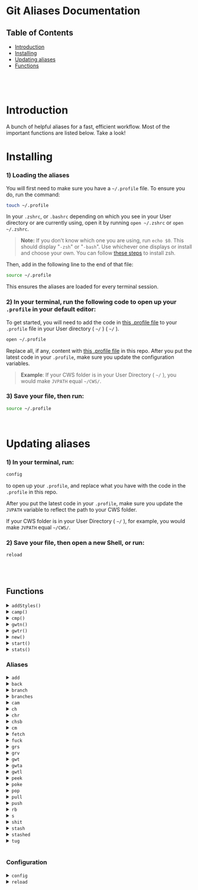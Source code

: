 # Git Aliases Documentation

## Table of Contents
- [Introduction](#introduction)
- [Installing](#installing)
- [Updating aliases](#updating-aliases)
- [Functions](#functions)
#

<br>

# Introduction
A bunch of helpful aliases for a fast, efficient workflow. Most of the important functions are listed below. Take a look!

# Installing
### 1) Loading the aliases
You will first need to make sure you have a `~/.profile` file. To ensure you do, run the command:
```sh
touch ~/.profile
```

In your `.zshrc`, or `.bashrc` depending on which you see in your User directory or are currently using, open it by running `open ~/.zshrc` or `open ~/.zshrc`.

>__Note:__
If you don't know which one you are using, run `echo $0`. This should display "`-zsh`" or "`-bash`". Use whichever one displays or install and choose your own. You can follow [these steps](https://github.com/ohmyzsh/ohmyzsh/wiki/Installing-ZSH) to install zsh.

Then, add in the following line to the end of that file:
```sh
source ~/.profile
```
This ensures the aliases are loaded for every terminal session.

### 2) In your terminal, run the following code to open up your `.profile` in your default editor:
To get started, you will need to add the code in [this .profile file](./.profile) to your `.profile` file in your User directory ( `~/` ) ( `~/` ). 
```sh
open ~/.profile
```

Replace all, if any, content with [this .profile file](./.profile) in this repo.
After you put the latest code in your `.profile`, make sure you update the configuration variables.
>__Example__: If your CWS folder is in your User Directory ( `~/` ), you would make `JVPATH` equal `~/CWS/`.

### 3) Save your file, then run:

```sh
source ~/.profile
```

<br>

# Updating aliases
### 1) In your terminal, run:

```sh
config
```

to open up your `.profile`, and replace what you have with the code in the `.profile` in this repo.

After you put the latest code in your `.profile`, make sure you update the `JVPATH` variable to reflect the path to your CWS folder.

If your CWS folder is in your User Directory ( `~/` ), for example, you would make `JVPATH` equal `~/CWS/`.

### 2) Save your file, then open a new Shell, or run:

```sh
reload
```

<br><br>

## Functions

<details id="addStyles">
    <summary><code>addStyles()</code></summary>

<br>

**Add Styles**

Using this function will allow you to get the latest Kickoff code into any project.
You can specify where you would like to put it by adding in the path after `addStyles`, or you can go to that location in your terminal and run `addStyles`.

Arguments:
| Name | Function | Optional |
| ---- | -------- | :------: |
| branch_name | Name of directory to store kickoff. If empty, uses current directory. | ✓ |

Examples:

```sh
git:(<branch_name>) $ addStyles

git:(<branch_name>) $ addStyles ./myfolder
```
</details>
<details id="camp">
    <summary><code>camp()</code></summary>

<br>

**Commit. Add. Message. Push.**

This function combines the steps of adding, committing and pushing. It also allows for tagging, if you feel so inclined. You can specify which branch you want to push, or `cd` into that branch and use the function without specifying.

<sub class="warn"><b>Caution: This will add all unstaged files. If you want to add only specific files, do a manual `git add` of the files you want, and then use the [cmp](#cmp) function or [cam](#cam) alias</b></sub>

Arguments:
| Name | Function | Optional |
| ---- | -------- | :------: |
| commit_msg | Message for commit. Technically optional, but not recommended to exclude | x |
| -t | Flag for adding a tag | ✓ |
| tag | Value for tag (i.e., v1.0) | ✓ |
| tag_msg | Message for tag | ✓ |
| branch_name | Name of project. If empty, uses current directory. | ✓ |
| -f | Flag for a force push | ✓ |

Examples:

```sh
git:(<branch_name>) $ camp <commit_msg>
git:(<branch_name>) $ camp <commit_msg> -f
git:(<branch_name>) $ camp <commit_msg> <branch_name>
git:(<branch_name>) $ camp -t <tag>
git:(<branch_name>) $ camp -t <tag> <commit_msg>
git:(<branch_name>) $ camp -t <tag> -m <tag_msg>
git:(<branch_name>) $ camp -t <tag> -m <tag_msg> <commit_msg>
```
</details>
<details id="cmp">
    <summary><code>cmp()</code></summary>

<br>

**Commit. Message. Push.**

Use this function to commit and push already staged files. If no files are staged, `git add` the files you want to commit. If you want to commit all files, use the [camp](#camp) function

Arguments:
| Name | Function | Optional |
| ---- | -------- | :------: |
| commit_msg | Message for commit. | x |

Example:

```sh
git:(<branch_name>) $ cmp <commit_msg>
```

</details>
<details id="gwtn">
    <summary><code>gwtn()</code></summary>

<br>

**Git Worktree New**

`gwtn` is used to create a new worktree for a Git project. It accepts several options and a  `branch`  argument.

For adding a new worktree. This function will create the worktree based on the latest, if any, existing GitHub code, installs npm, and does an initial push of the branch if it isn't already set up. Once you run this command, you will be ready to work on this worktree. This will work with both existing and non-existing branches.

Arguments:
| Name | Function | Required | Optional |
| ---- | -------- | :------: | :------: |
| `branch_name` | Name of branch/project. | ✓ |
| `-h`  or  `--help` | Displays a brief help message explaining the usage and options of the function. |  | ✓ |
| `-s`  or  `--skip-install`  or  `--skip` | Specifies that the installation step should be skipped. |  | ✓ |
| `-no`  or  `--noopen` | Specifies that the worktree should not be opened in VSCode. |  | ✓ |
| `-m`  or  `--make` | Equivalent to calling  `gwtn -s -no` , which skips installation and opening in VSCode. |  | ✓ |
| `--detach` | Creates the local worktree without creating the branch in the origin repository. |  | ✓ |

Examples:

```sh
# create a new worktree named "mybranch"
gwtn mybranch

# displays a brief help message explaining the usage and options
gwtn -h

# create a new worktree named "mybranch" and skip npm installation without creating the branch in the origin repository. 
gwtn mybranch -s --detach

# create a new worktree named "mybranch" without opening the project in VSCode
gwtn mybranch -no

#create a new worktree named "mybranch" with the options to skip installation and not open it in VSCode.
gwtn mybranch -s --noopen

# create a new worktree named "mybranch" and skips both the installation step and opening it in VSCode.
gwtn mybranch -m
# It is equivalent to
gwtn mybranch --skip-install --noopen
```

</details>

<details id="gwtr">
    <summary><code>gwtr()</code></summary>

<br>

**Git Worktree Remove**

For removing a worktree. This function will run by using the current location's branch, or by specifying a branch name. If the branch also needs to be deleted, use the `-d` flag.

Arguments:

| Name | Function | Optional |
| ---- | -------- | :------: |
| -d | Flag to include deleting the branch | ✓ |
| branch_name | Name of branch. If empty, uses current branch. | ✓ |

Examples:

Remove the worktree of the current branch.

```sh
git:(<branch_name>) $ gwtr
git:(<branch_name>) $ gwtr -d
```

Remove the worktree of a specific branch.

```sh
git:(root) $ gwtr <branch_name>
git:(root) $ gwtr -d <branch_name>
```

</details>
<details id="new">
    <summary><code>new()</code></summary>

<br>

**New Project Structure**

Running this function creates an unobtrusive new `starter_branch` folder structure. It will add the `desktop/`, `mobile/`, `images/`, and `styles/` folders, as well as call [addkick](#addkick), so it will add the latest Kickoff code. If any folders of the same name already exist, they will be untouched and no new folder will be created, leaving all previous work safe, but giving us the opportunity to easily work with the latest code and structure.

Example:

```sh
git:(<branch_name>) $ new
```

</details>
<details id="start">
    <summary><code>start()</code></summary>

<br>

**Start Kickoff**

Running this function will find the nearest folder with npm in your current branch, install `npm`, and run `gulp`.


Arguments:

| Name | Function | Required | Optional |
| ---- | -------- | :------: | :------: |
| `-i`  or  `--install-only` | Installs npm in the nearest folder possible |  | ✓ |
| `-s`  or  `--skip-install` | Runs `gulp` in the nearest folder possible |  | ✓ |
| `-d folder_name` or `folder_name` | Specifies a directory to run the commands |  | ✓ |

Examples:

```sh
#install npm in your project's styling
start -i

#run gulp in your project's styling
start -s

#install npm in a specified folder
start -i folder_name
```

</details>
<details id="stats">
    <summary><code>stats()</code></summary>

<br>

**Statistics**

Using this shows you, by default, the last 50 commits made to the repo.

You can specify how many results you want to see by adding `-number` after `stats`

Arguments:
| Name | Function | Optional |
| ---- | -------- | :------: |
| -# | Number of commits to view. Defaults to `-50` | ✓ |

Examples:

```sh
git:(<branch_name>) $ stats

git:(<branch_name>) $ stats -10
```

</details>

<h3><b>Aliases</b></h3>

<details id="add">
    <summary><code>add</code></summary>

<br>

**Git Add**

Equivalent to [`git add`](https://git-scm.com/docs/git-add)

```sh
git:(<branch_name>) $ add .

git:(<branch_name>) $ add file.html

git:(<branch_name>) $ add folder/
```

</details>
<details id="back">
    <summary><code>back</code></summary>

<br>

**Go Back**

This will take you back one commit in time.

```sh
git:(<branch_name>) $ back
```

</details>
<details id="branch">
    <summary><code>branch</code></summary>

<br>

**Git Branch**

Equivalent to [`git branch`](https://git-scm.com/docs/git-branch)

```sh
branch myBranch
```

</details>
<details id="branches">
    <summary><code>branches</code></summary>

<br>

**List Branches**

This will return a list of all branches in the current repo.

```sh
branches
```

</details>
<details id="cam">
    <summary><code>cam</code></summary>

<br>

**Commit. Add. Message.**

Using this will add and commit, with a message, all the untracked files in your branch. If you don't want to commit all files, use the normal `add`, `commit -m` method.

Arguments:
| Name | Function | Optional |
| ---- | -------- | :------: |
| commit_msg | Message for commit. | x |

Example:

```sh
git:(<branch_name>) $ cam <commit_msg>
```

</details>
<details idch">
    <summary><code>ch</code></summary>

<br>

**Git Checkout**

Equivalent to [`git checkout`](https://git-scm.com/docs/git-checkout)

```sh
ch branch-name
```

</details>
<details id="chr">
    <summary><code>chr</code></summary>

<br>

**Git Checkout Root**

Equivalent to `git checkout root`

```sh
chr
```

</details>
<details id="chsb">
    <summary><code>chsb</code></summary>

<br>

**Git Checkout starter_branch**

Equivalent to `git checkout starter_branch`

```sh
chsb
```

</details>
<details idcm">
    <summary><code>cm</code></summary>

<br>

**Git Commit**

Equivalent to [`git commit`](https://git-scm.com/docs/git-commit)

Arguments:
| Name | Function | Optional |
| ---- | -------- | :------: |
| commit_msg | Message for commit. | x |

Example:

```sh
git:(<branch_name>) $ cm -m <commit_msg>
```

</details>
<details id="fetch">
    <summary><code>fetch</code></summary>

<br>

**Git Fetch**

Equivalent to [`git fetch`](https://git-scm.com/docs/git-fetch)

```sh
fetch
```

</details>
<details id="fuck">
    <summary><code>fuck</code></summary>

<br>

**Fuck**

As the name suggests, this is when you've made a terrible oopsie and need to revert back to the `origin/master` branch.

<sub><b>Caution: This is a HARD reset. It will delete all uncommitted work.</b></sub>

```sh
git:(<branch_name>) $ fuck
```

</details>
<details id="grs">
    <summary><code>grs</code></summary>

<br>

**Git Reset**

Equivalent to [`git reset`](https://git-scm.com/docs/git-reset)

```sh
git:(<branch_name>) $ grs origin/<branch_name>
```

</details>
<details id="grv">
    <summary><code>grv</code></summary>

<br>

**Git Remote -v**

Equivalent to [`git remote -v`](https://git-scm.com/docs/git-remote#Documentation/git-remote.txt--v).

Use this alias to view the remotes you have referrenced on your machine.

```sh
grv
```

</details>
<details id="gwt">
    <summary><code>gwt</code></summary>

<br>

**Git Worktree**

Equivalent to [`git worktree`](https://git-scm.com/docs/git-worktree)

```sh
git:(root) $ gwt add mybranch
```

</details>
<details id="gwta">
    <summary><code>gwta</code></summary>

<br>

**Git Worktree Add**

Equivalent to [`git worktree add`](https://git-scm.com/docs/git-worktree#Documentation/git-worktree.txt-addltpathgtltcommit-ishgt)

```sh
git:(root) $ gwta mybranch
```

</details>
<details id="gwtl">
    <summary><code>gwtl</code></summary>

<br>

**Git Worktree List**

Lists all worktrees

```sh
gwtl
```

</details>
<details id="peek">
    <summary><code>peek</code></summary>

<br>

**Peek**

Using this alias allows you to view, by default, the last 20 commits on your current branch.

Very similarly to [stats](#stats), you can specify how many commits you would like to see.

Arguments:
| Name | Function | Optional |
| ---- | -------- | :------: |
| -# | Number of commits to show. Defaults to `-20` | ✓ |

Examples:

```sh
git:(<branch_name>) $ peek

git:(<branch_name>) $ peek -5
```

</details>
<details id="poke">
    <summary><code>poke</code></summary>

<br>

**Poke**

Equivalent to `git push origin/branchName`

```sh
git:(<branch_name>) $ poke
```

</details>
<details id="pop">
    <summary><code>pop</code></summary>

<br>

**Stash Pop**

Equivalent to [`stash pop`](https://git-scm.com/docs/git-stash#Documentation/git-stash.txt-pop--index-q--quietltstashgt). This puts your stashed files back.

usage
</details>
<details id="pull">
    <summary><code>pull</code></summary>

<br>

**Git Pull**

Equivalent to [`git pull`](https://git-scm.com/docs/git-pull)

```sh
git:(<branch_name>) $ pull
```

</details>
<details id="push">
    <summary><code>push</code></summary>

<br>

**Git Push**

Equivalent to [`git push`](https://git-scm.com/docs/git-push)

```sh
git:(<branch_name>) $ push
```

</details>
<details id="rb">
    <summary><code>rb</code></summary>

<br>

**Git Rebase**

Equivalent to [`git rebase`](https://git-scm.com/docs/git-rebase)

```sh
git:(<branch_name>) $ rb origin/branchName
```

</details>
<details id="s">
    <summary><code>s</code></summary>

<br>

**Git Status**

Shorthand equivalent to [`git status`](https://git-scm.com/docs/git-status)

```sh
git:(<branch_name>) $ s
```

</details>
<details id="shit">
    <summary><code>shit</code></summary>

<br>

**Shit**

Like the name suggests, you would use this when you make a mistake and need to revert to the latest commit.

```sh
git:(<branch_name>) $ shit
```

</details>
<details id="stash">
    <summary><code>stash</code></summary>

<br>

**Git Stash**

Equivalent to [`git stash`](https://git-scm.com/docs/git-stash)

```sh
git:(<branch_name>) $ stash .
```

```sh
git:(<branch_name>) $ stash myFile.js
```

```sh
git:(<branch_name>) $ stash myFolder/
```

</details>
<details id="stashed">
    <summary><code>stashed</code></summary>

<br>

**Show Stashed**

This shows the current stashed files.

```sh
git:(<branch_name>) $ stashed
```

</details>
<details id="tug">
    <summary><code>tug</code></summary>

<br>

**Tug**

Equivalent to `git pull origin/branchName`

```sh
git:(<branch_name>) $ tug
```

</details>

<br>

<h3><b>Configuration</b></h3>

<details id="config">
    <summary><code>config</code></summary>

<br>

**Open .profile**

Using this function will open your `.profile` in VS Code, allowing you to make updates to your aliases and functions.

```sh
config
```
</details>

<details id="reload">
    <summary><code>reload</code></summary>

<br>

**Reload .profile**

Using this function will allow you to reload and use any changes made to your `.profile` without needed to close your terminal.
```sh
reload
```
</details>
